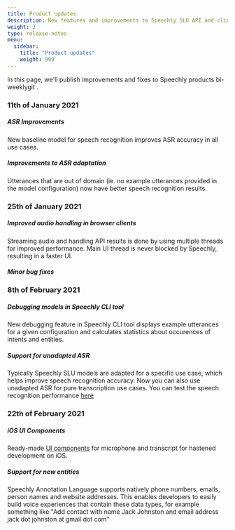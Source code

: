 ```yaml
---
title: Product updates
description: New features and improvements to Speechly SLU API and client libraries 
weight: 3
type: release-notes
menu:
  sidebar:
    title: "Product updates"
    weight: 999
---
```


In this page, we'll publish improvements and fixes to Speechly products bi-weeklygit . 

### 11th of January 2021

##### ASR Improvements
New baseline model for speech recognition improves ASR accuracy in all use cases. 

##### Improvements to ASR adaptation

Utterances that are out of domain (ie. no example utterances provided in the model configuration) now have better speech recognition results.

### 25th of January 2021

##### Improved audio handling in browser clients

Streaming audio and handling API results is done by using multiple threads for improved performance. Main UI thread is never blocked by Speechly, resulting in a faster UI.

##### Minor bug fixes

### 8th of February 2021

##### Debugging models in Speechly CLI tool

New debugging feature in Speechly CLI tool displays example utterances for a given configuration and calculates statistics about occurences of intents and entities.

##### Support for unadapted ASR

Typically Speechly SLU models are adapted for a specific use case, which helps improve speech recognition accuracy. Now you can also use unadapted ASR for pure transcription use cases. You can test the speech recognition performance [here](https://api.speechly.com/dashboard/#/playground/ead4b9e7-e5c4-48ed-9dae-3c530916ed76?language=en-US)

### 22th of February 2021

##### iOS UI Components

Ready-made [UI components](/client-libraries/ios/ui-components/) for microphone and transcript for hastened development on iOS. 


##### Support for new entities

Speechly Annotation Language supports natively phone numbers, emails, person names and website addresses. This enables developers to easily build voice experiences that contain these data types, for example something like "Add contact with name Jack Johnston and email address jack dot johnston at gmail dot com"



